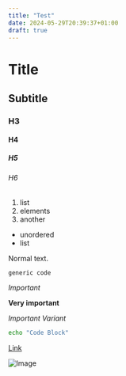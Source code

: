 ```yaml
---
title: "Test"
date: 2024-05-29T20:39:37+01:00
draft: true
---
```


# Title
## Subtitle
### H3
#### H4
##### H5
###### H6

1. list
2. elements
3. another

- unordered
- list

Normal text.

`generic code`

*Important*

**Very important**

_Important Variant_

```sh
echo "Code Block"
```

[Link](https://example.org)

![Image]()